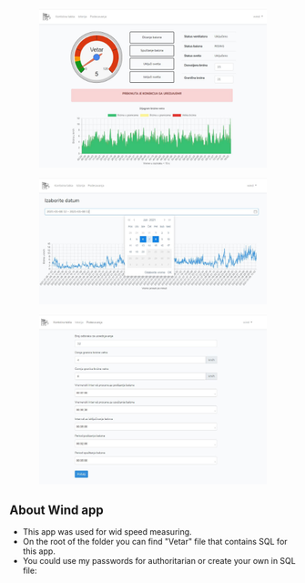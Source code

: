 
<p align="center"><img src="public/images/capture.png" width="400"></a></p>
<p align="center"><img src="public/images/capture2.png" width="400"></a></p>
<p align="center"><img src="public/images/capture3.png" width="400"></a></p>

## About Wind app

- This app was used for wid speed measuring.
- On the root of the folder you can find "Vetar" file that contains SQL for this app.
- You could use my passwords for authoritarian or create your own in SQL file:





